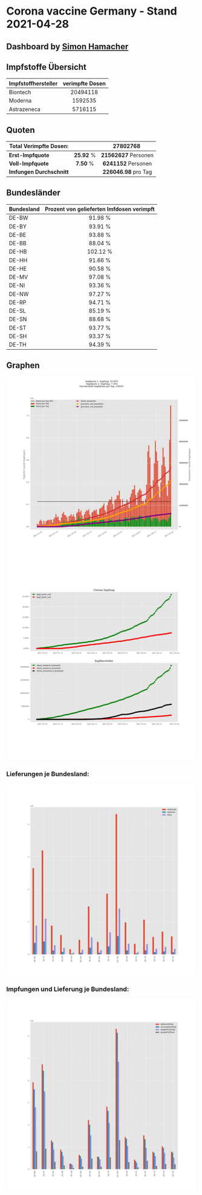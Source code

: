 # Corona vaccine Germany - Stand 2021-04-28
## Dashboard by [Simon Hamacher](https://www.shamacher.eu)
## Impfstoffe Übersicht
**Impfstoffhersteller** | **verimpfte Dosen**
-------- | :--------:
Biontech | 20494118
Moderna | 1592535
Astrazeneca | 5716115


## Quoten
**Total Verimpfte Dosen:** | |27802768&nbsp;
-------- | :--------:| :--------:
**Erst-Impfquote** | **25.92** %| **21562627** Personen
**Voll-Impfquote** | **7.50** %| **6241152** Personen
**Imfungen Durchschnitt** | |**226046.98** pro Tag 
## Bundesländer
**Bundesland** | **Prozent von gelieferten Imfdosen verimpft**
-------- | :--------:
DE-BW | 91.98 %
DE-BY | 93.91 %
DE-BE | 93.88 %
DE-BB | 88.04 %
DE-HB | 102.12 %
DE-HH | 91.66 %
DE-HE | 90.58 %
DE-MV | 97.08 %
DE-NI | 93.36 %
DE-NW | 97.27 %
DE-RP | 94.71 %
DE-SL | 85.19 %
DE-SN | 88.68 %
DE-ST | 93.77 %
DE-SH | 93.37 %
DE-TH | 94.39 %
## Graphen
<img src="Impfungen-Corona-01.jpg" alt="Impf Übersicht" title="Impf Übersicht" />
<img src="Impfungen-Corona-02.jpg" alt="Impfquote" title="optionaler Titel" />

### Lieferungen je Bundesland:
<img src="Impfungen-Corona-04.jpg" alt="Impfungen in den Bundesländern" title="Impfungen in den Bundesländern" />

### Impfungen und Lieferung je Bundesland:
<img src="Impfungen-Corona-05.jpg" alt="Impfungen in den Bundesländern" title="Impfungen in den Bundesländern" />

